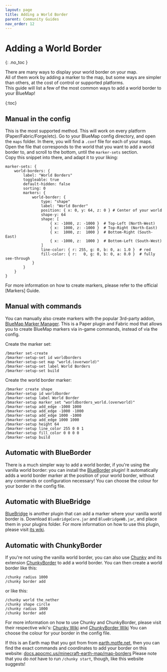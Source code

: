 ```yaml
---
layout: page
title: Adding a World Border
parent: Community Guides
nav_order: 12
---
```


# Adding a World Border
{: .no_toc }

There are many ways to display your world border on your map.  
All of them work by adding a marker to the map, but some ways are simpler than others, at the cost of control or supported platforms.  
This guide will list a few of the most common ways to add a world border to your BlueMap!

{:toc}

## Manual in the config
This is the most supported method. This will work on every platform (Paper/Fabric/Forge/etc).
Go to your BlueMap config directory, and open the `maps` folder.
In there, you will find a `.conf` file for each of your maps.  
Open the file that corresponds to the world that you want to add a world border to, and scroll to the bottom, until the `marker-sets` section.  
Copy this snippet into there, and adapt it to your liking:
```hocon
marker-sets: {
    world-borders: {
        label: "World Borders"
        toggleable: true
        default-hidden: false
        sorting: 0
        markers: {
            world-border: {
                type: "shape"
                label: "World Border"
                position: { x: 0, y: 64, z: 0 } # Center of your world
                shape-y: 64
                shape: [
                    { x: -1000, z: -1000 }  # Top-Left (North-West)
                    { x:  1000, z: -1000 }  # Top-Right (North-East)
                    { x:  1000, z:  1000 }  # Bottom-Right (South-East)
                    { x: -1000, z:  1000 }  # Bottom-Left (South-West)
                ]
                line-color: { r: 255, g: 0, b: 0, a: 1.0 }  # red
                fill-color: { r:   0, g: 0, b: 0, a: 0.0 }  # fully see-through
            }
        }
    }
}
```
For more information on how to create markers, please refer to the official [Markers] Guide.

## Manual with commands
You can manually also create markers with the popular 3rd-party addon, [BlueMap Marker Manager](https://modrinth.com/plugin/bmarker).
This is a Paper plugin and Fabric mod that allows you to create BlueMap markers via in-game commands, instead of via the config.

Create the marker set:
```
/bmarker set-create
/bmarker-setup-set id worldborders
/bmarker-setup-set map "world.(overworld)"
/bmarker-setup-set label World Borders
/bmarker-setup-set build
```

Create the world border marker:
```
/bmarker create shape
/bmarker-setup id worldborder
/bmarker-setup label World Border
/bmarker-setup marker_set "worldborders_world.(overworld)"
/bmarker-setup add_edge -1000 1000
/bmarker-setup add_edge -1000 -1000
/bmarker-setup add_edge 1000 -1000
/bmarker-setup add_edge 1000 1000
/bmarker-setup height 64
/bmarker-setup line_color 255 0 0 1
/bmarker-setup fill_color 0 0 0 0
/bmarker-setup build
```

## Automatic with BlueBorder
There is a much simpler way to add a world border, if you're using the vanilla world border: you can install the [BlueBorder](https://github.com/pop4959/BlueBorder) plugin!
It automatically adds a world border marker at the position of your world border, without any commands or configuration necessary!
You can choose the colour for your border in the config file.

## Automatic with BlueBridge
[BlueBridge](https://github.com/Mark-225/BlueBridge) is another plugin that can add a marker where your vanilla world border is.
Download `BlueBridgeCore.jar` and `BlueBridgeWB.jar`, and place them in your plugins folder.
For more information on how to use this plugin, please visit [its wiki](https://github.com/Mark-225/BlueBridge/wiki/Usage).

## Automatic with ChunkyBorder
If you're not using the vanilla world border, you can also use [Chunky](https://modrinth.com/plugin/chunky) and its extension [ChunkyBorder](https://modrinth.com/plugin/chunkyborder) to add a world border. 
You can then create a world border like this:
```
/chunky radius 1000
/chunky border add
```
or like this:
```
/chunky world the_nether
/chunky shape circle
/chunky radius 1000
/chunky border add
```
For more information on how to use Chunky and ChunkyBorder, please visit their respective wiki's: [Chunky Wiki](https://github.com/pop4959/Chunky/wiki) and [ChunkyBorder Wiki](https://github.com/pop4959/ChunkyBorder/wiki)
You can choose the colour for your border in the config file.

If this is an Earth map that you got from from [earth.motfe.net](https://earth.motfe.net/), then you can find the exact commands and coordinates to add your border on this website: [docs.apocmc.us/minecraft-earth-map/map-borders](https://docs.apocmc.us/minecraft-earth-map/map-borders#id-1-500-scale-map)
Please note that you do _not_ have to run `/chunky start`, though, like this website suggests!
